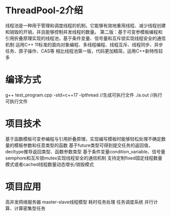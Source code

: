 # ThreadPool-2介绍
线程池是一种用于管理和调度线程的机制，它能够有效地重用线程、减少线程创建和销毁的开销，并且能够控制并发线程的数量。
第二版：基于可变参模板编程和引用折叠原理实现的线程池，基于条件变量、信号量和互斥锁实现线程安全的通信机制
运用C++ 11标准的面向对象编程、多线程编程、线程互斥、线程同步、异步任务、原子操作、CAS等
相比线程池第一版，代码更加精简，运用C++新特性较多

# 编译方式
g++ test_program.cpp -std=c++17 -lpthread  //生成可执行文件
./a.out                                    //执行可执行文件

# 项目技术
基于函数模板可变参编程与引用折叠原理，实现编写模板时能够轻松处理不确定数量的模板参数和任意类型的函数
基于future类型可得到提交任务的返回值，decltype推导返回类型、函数参数类型
基于条件变量condition_variable、信号量semphore和互斥锁mutex实现线程安全的通信机制
支持定制fixed固定线程数量模式或者cached线程数量动态增长/销毁模式

# 项目应用
高并发网络服务器
master-slave线程模型
耗时任务处理
任务调度系统
并行计算、计算密集型任务
